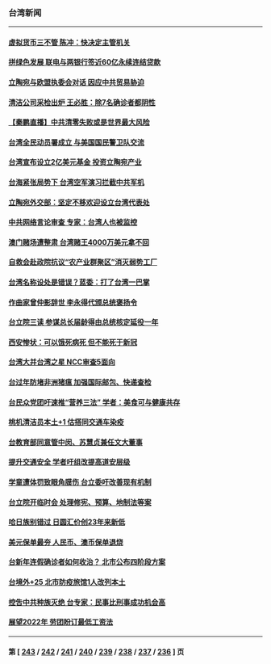 ### 台湾新闻
---
#### [虚拟货币三不管 陈冲：快决定主管机关](../../pages/ncid1349361/n13485789.md) 
#### [拼绿色发展 联电与两银行签近60亿永续连结贷款](../../pages/ncid1349361/n13485785.md) 
#### [立陶宛与欧盟执委会对话 因应中共贸易胁迫](../../pages/ncid1349361/n13485283.md) 
#### [清洁公司采检出炉 王必胜：除7名确诊者都阴性](../../pages/ncid1349361/n13485106.md) 
#### [【秦鹏直播】中共清零失败或是世界最大风险](../../pages/ncid1349361/n13484700.md) 
#### [台湾全民动员署成立 与美国国民警卫队交流](../../pages/ncid1349361/n13484285.md) 
#### [台湾宣布设立2亿美元基金 投资立陶宛产业](../../pages/ncid1349361/n13483966.md) 
#### [台海紧张局势下 台湾空军演习拦截中共军机](../../pages/ncid1349361/n13484091.md) 
#### [立陶宛外交部：坚定不移欢迎设立台湾代表处](../../pages/ncid1349361/n13483792.md) 
#### [中共网络言论审查 专家：台湾人也被监控](../../pages/ncid1349361/n13483629.md) 
#### [澳门赌场遭整肃 台湾赌王4000万美元拿不回](../../pages/ncid1349361/n13483740.md) 
#### [自救会赴政院抗议“农产业群聚区”消灭弱势工厂](../../pages/ncid1349361/n13483833.md) 
#### [台湾名称设处是错误？蓝委：打了台湾一巴掌](../../pages/ncid1349361/n13483847.md) 
#### [作曲家曾仲影辞世 李永得代颁总统褒扬令](../../pages/ncid1349361/n13483835.md) 
#### [台立院三读 参谋总长届龄得由总统核定延役一年](../../pages/ncid1349361/n13483854.md) 
#### [西安惨状：可以饿死病死 但不能死于新冠](../../pages/ncid1349361/n13483582.md) 
#### [台湾大并台湾之星 NCC审查5面向](../../pages/ncid1349361/n13483852.md) 
#### [台过年防堵非洲猪瘟 加强国际邮包、快递查检](../../pages/ncid1349361/n13483682.md) 
#### [台民众党团吁速推“营养三法” 学者：美食可与健康共存](../../pages/ncid1349361/n13483685.md) 
#### [桃机清洁员本土+1  估搭同交通车染疫](../../pages/ncid1349361/n13483673.md) 
#### [台教育部同意管中闵、苏慧贞兼任文大董事](../../pages/ncid1349361/n13483678.md) 
#### [提升交通安全 学者吁组改提高道安层级](../../pages/ncid1349361/n13483680.md) 
#### [学童遭体罚致眼角膜伤 台立委吁改善现有机制](../../pages/ncid1349361/n13483701.md) 
#### [台立院开临时会 处理修宪、预算、地制法等案](../../pages/ncid1349361/n13483632.md) 
#### [哈日族别错过 日圆汇价创23年来新低](../../pages/ncid1349361/n13483626.md) 
#### [美元保单最夯 人民币、澳币保单退烧](../../pages/ncid1349361/n13483568.md) 
#### [台新年连假确诊者如何收治？ 北市公布四阶段方案](../../pages/ncid1349361/n13483574.md) 
#### [台境外+25   北市防疫旅馆1人改列本土](../../pages/ncid1349361/n13483578.md) 
#### [控吿中共种族灭绝 台专家：民事比刑事成功机会高](../../pages/ncid1349361/n13483524.md) 
#### [展望2022年 劳团盼订最低工资法](../../pages/ncid1349361/n13483434.md) 

---
#### 第 [ [243](./243.md) / [242](./242.md) / [241](./241.md) / [240](./240.md) / [239](./239.md) / [238](./238.md) / [237](./237.md) / [236](./236.md) ] 页
